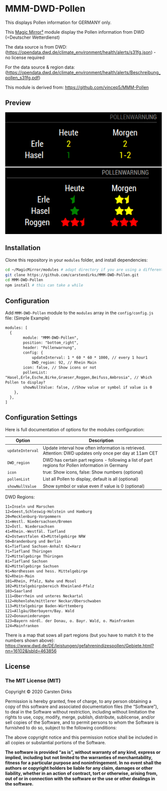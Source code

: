 # MMM-DWD-Pollen

This displays Pollen information for GERMANY only.

This [Magic Mirror²](https://github.com/MichMich/MagicMirror) module display the Pollen information from DWD (=Deutscher Wetterdienst)

The data source is from DWD: (https://opendata.dwd.de/climate_environment/health/alerts/s31fg.json) - no license required

For the data source & region data: (https://opendata.dwd.de/climate_environment/health/alerts/Beschreibung_pollen_s31fg.pdf)

This module is derived from: https://github.com/vincep5/MMM-Pollen

## Preview
![screenshot](screenshot.png)
![screenshot2](screenshot2.png)


## Installation
Clone this repository in your `modules` folder, and install dependencies:
```bash
cd ~/MagicMirror/modules # adapt directory if you are using a different one
git clone https://github.com/carstendirks/MMM-DWD-Pollen.git
cd MMM-DWD-Pollen
npm install # this can take a while
```

## Configuration
Add `MMM-DWD-Pollen` module to the `modules` array in the `config/config.js` file: (Simple Example)

```
modules: [
  {
    	module: "MMM-DWD-Pollen",
    	position: "bottom_right",
    	header: "Pollenwarnung",
    	config: {
        	updateInterval: 1 * 60 * 60 * 1000, // every 1 hour1
        	DWD_region: 92, // Rhein Main
		icon: false, // Show icons or not
		pollenList: "Hasel,Erle,Esche,Birke,Graeser,Roggen,Beifuss,Ambrosia", // Which Pollen to display?
		showNullValue: false, //Show value or symbol if value is 0
  	},
  },
]
```

## Configuration Settings
Here is full documentation of options for the modules configuration:

| Option        | Description   |
| ------------- | ------------- |
| `updateInterval` | Update interval how often information is retrieved. Attention: DWD updates only once per day at 11am CET|
| `DWD_region` | DWD has certain part regions - following a list of part regions for Pollen information in Germany |
| `icon` | true: Show icons, false: Show numbers (optional)
| `pollenList` | List all Pollen to display, default is all (optional)
| `showNullValue` | Show symbol or value even if value is 0 (optional)



DWD Regions:
```
11=Inseln und Marschen 
12=Geest,Schleswig-Holstein und Hamburg 
20=Mecklenburg-Vorpommern 
31=Westl. Niedersachsen/Bremen 
32=Östl. Niedersachsen 
41=Rhein.-Westfäl. Tiefland
42=Ostwestfalen 43=Mittelgebirge NRW 
50=Brandenburg und Berlin 
61=Tiefland Sachsen-Anhalt 62=Harz
71=Tiefland Thüringen
72=Mittelgebirge Thüringen
81=Tiefland Sachsen
82=Mittelgebirge Sachsen
91=Nordhessen und hess. Mittelgebirge
92=Rhein-Main
101=Rhein, Pfalz, Nahe und Mosel 
102=Mittelgebirgsbereich Rheinland-Pfalz
103=Saarland
111=Oberrhein und unteres Neckartal 
112=Hohenlohe/mittlerer Neckar/Oberschwaben 
113=Mittelgebirge Baden-Württemberg
121=Allgäu/Oberbayern/Bay. Wald
122=Donauniederungen
123=Bayern nördl. der Donau, o. Bayr. Wald, o. Mainfranken 124=Mainfranken
```
There is a map that sows all part regions (but you have to match it to the numbers shown above): https://www.dwd.de/DE/leistungen/gefahrenindizespollen/Gebiete.html?nn=16102&lsbId=463856


## License

### The MIT License (MIT)

Copyright © 2020 Carsten Dirks

Permission is hereby granted, free of charge, to any person
obtaining a copy of this software and associated documentation
files (the “Software”), to deal in the Software without
restriction, including without limitation the rights to use,
copy, modify, merge, publish, distribute, sublicense, and/or sell
copies of the Software, and to permit persons to whom the
Software is furnished to do so, subject to the following
conditions:

The above copyright notice and this permission notice shall be
included in all copies or substantial portions of the Software.

**The software is provided “as is”, without warranty of any kind, express or implied, including but not limited to the warranties of merchantability, fitness for a particular purpose and noninfringement. In no event shall the authors or copyright holders be liable for any claim, damages or other liability, whether in an action of contract, tort or otherwise, arising from, out of or in connection with the software or the use or other dealings in the software.**
